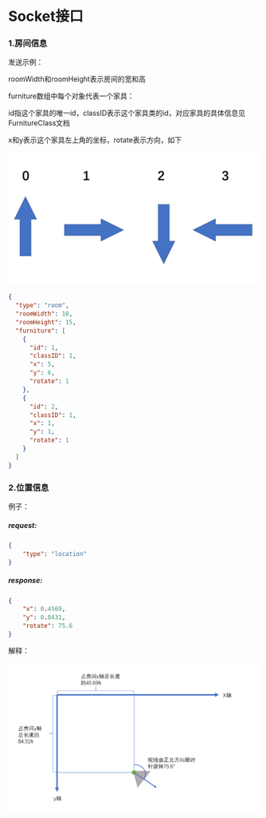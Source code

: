 # Socket接口
### 1.房间信息

发送示例：

roomWidth和roomHeight表示房间的宽和高

furniture数组中每个对象代表一个家具：

id指这个家具的唯一id，classID表示这个家具类的id，对应家具的具体信息见FurnitureClass文档

x和y表示这个家具左上角的坐标，rotate表示方向，如下

![rotate](image\rotate.png)

```json
{
  "type": "room",
  "roomWidth": 10,
  "roomHeight": 15,
  "furniture": [
    {
      "id": 1,
      "classID": 1,
      "x": 5,
      "y": 6,
      "rotate": 1
    },
    {
      "id": 2,
      "classID": 1,
      "x": 1,
      "y": 1,
      "rotate": 1
    }
  ]
}
```



### 2.位置信息

例子：

##### request:

```json
{
    "type": "location"
}
```

##### response:

```json
{
    "x": 0.4569,
    "y": 0.8431,
    "rotate": 75.6
}
```

解释：

![location](image\location.png)
